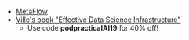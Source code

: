 - [MetaFlow](https://metaflow.org/)
- [Ville's book "Effective Data Science Infrastructure"](https://www.manning.com/books/effective-data-science-infrastructure)
    - Use code **podpracticalAI19** for 40% off!